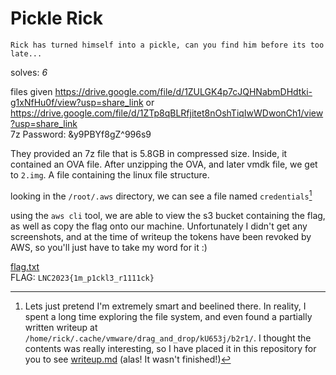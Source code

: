 # Pickle Rick

```
Rick has turned himself into a pickle, can you find him before its too late...
```
solves: *6* <br>

files given
https://drive.google.com/file/d/1ZULGK4p7cJQHNabmDHdtki-g1xNfHu0f/view?usp=share_link or https://drive.google.com/file/d/1ZTp8qBLRfjitet8nOshTiqIwWDwonCh1/view?usp=share_link <br>
7z Password: &y9PBYf8gZ^996s9 <br>

They provided an 7z file that is 5.8GB in compressed size. Inside, it contained an OVA file. After unzipping the OVA, and later vmdk file, we get to `2.img`. A file containing the linux file structure. <br>

looking in the `/root/.aws` directory, we can see a file named `credentials`[^1]

using the `aws cli` tool, we are able to view the s3 bucket containing the flag, as well as copy the flag onto our machine. Unfortunately I didn't get any screenshots, and at the time of writeup the tokens have been revoked by AWS, so you'll just have to take my word for it :)

[flag.txt](./flag.txt) \
FLAG: `LNC2023{1m_p1ckl3_r1111ck}`

[^1]: Lets just pretend I'm extremely smart and beelined there. In reality, I spent a long time exploring the file system, and even found a partially written writeup at `/home/rick/.cache/vmware/drag_and_drop/kU653j/b2r1/`. I thought the contents was really interesting, so I have placed it in this repository for you to see [writeup.md](./writeup.md) (alas! It wasn't finished!)

